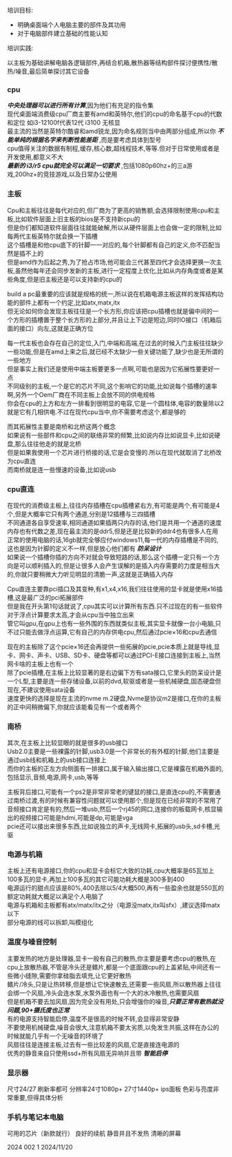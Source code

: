 培训目标:

- 明确桌面端个人电脑主要的部件及其功用
- 对于电脑部件建立基础的性能认知

培训实践:

以主板为基础讲解电脑各逻辑部件,再结合机箱,散热器等结构部件探讨便携性/散热/噪音,最后简单探讨其它设备
   
### cpu

***中央处理器可以进行所有计算***,因为他们有充足的指令集  
现代桌面端消费级cpu厂商主要有amd和英特尔,他们的cpu的命名基于cpu的代数和定位  如i3-12100f代表12代 i3100 无核显  
最主流的当然是英特尔酷睿和amd锐龙,因为命名规则当中由两部分组成,所以你 ***不能单纯的根据名字来判断性能差距*** ,而是要考虑具体到型号  
cpu值得关注的数据有制程,缓存,核心数,超线程技术,等等.但对于日常使用或者是开发使用,都意义不大  
***最新的 i3/r5 cpu就完全可以满足一切要求*** ,包括1080p60hz+的三a游戏,200hz+的竞技游戏,以及日常办公使用

### 主板

Cpu和主板往往是每代对应的,但厂商为了更高的销售额,会选择限制使用cpu和主板,比如软件层面上旧主板的bios是不支持新cpu的  
但是你们都知道软件层面往往就能破解,所以从硬件层面上也会做一定的限制,比如每两代主板英特尔就会换一下插槽  
这个插槽是和他cpu底下的针脚一一对应的,每个针脚都有自己的定义,你不匹配当然是插不上的  
但是amd作为后起之秀,为了抢占市场,他可能会三代甚至四代才会选择更换一次主板,虽然他每年还会同步发新的主板,进行一定程度上优化,比如从内存角度或者是某些角度,但是旧主板还是可以支持新的cpu的

build a pc最重要的应该就是规格的统一,所以说在机箱电源主板这样的发挥结构功能的部件上都有一个约定,比如atx,matx,itx  
但无论如何你会发现主板往往是一个长方形,你应该把cpu插槽也就是偏中间的一个方形的插槽置于整个长方形的上部分,并且让上下边是短边,同时IO接口（机箱后面的接口）向左,这就是正确方位  

每一代主板也会存在自己的定位,入门,中端和高端,在过去的时候入门主板往往缺少一些功能,但是在amd上来之后,就已经不太缺少一些关键功能了,缺少也是无所谓的一些地方  
但是事实上我们还是使用中端主板要更多一点啊,可能也是因为它拓展性要更好一点  
不同级别的主板,一个是它的芯片不同,这个影响它的功能,比如说每个插槽的速率啊,另外一个Oem厂商在不同主板上会放不同的供电规格  
你会在cpu的上方和左方一排看到很明显的电容,它是一个圆柱体,电容的数量除以2就是它有几相供电.不过在现代cpu当中,你不需要考虑这个,都是够的

而其拓展性主要是南桥和北桥这两个概念  
如果说有一些部件和cpu之间的联络非常的频繁,比如说内存比如说显卡,比如说硬盘,那么往往他走的就是北桥  
但是如果我使用一个芯片进行桥接的话,它是会变慢的.所以在现代就取消了北桥改为cpu直连  
而南桥就是连一些慢速的设备,比如说usb  

### cpu直连

在现代的消费级主板上,往往内存插槽在cpu插槽紧右方,有可能是两个,有可能是4个,但是大概率它只有两个通道,分别是12插槽与三四插槽  
不同通道各自享受速率,相同通道如果插两只内存的话,他们是共用一个通道的速度  
内存也有代数之差,现在最主流的是ddr5,但是还是比较新的ddr4也有很多人在用  
正常的使用电脑的话,16gb就完全够应付windows11,每一代的内存插槽是不同的,这也是因为针脚的定义不一样,但是放心他们都有 ***防呆设计***   
如果说一个插槽你插的方向不对就会导致短路的话,那么这个插槽一定只有一个方向是可以顺利插入的,但是让很多人会产生误解的是插入内存需要的力度是相当大的,你就只要稍微大力听见明显的清脆一声,这就是正确插入内存  

Cpu直连主要靠pci插口及其变种,有x1,x4,x16,我们往往使用的显卡就是使用x16插槽,这是最广泛的pci拓展部件  
但是我在开头第1句话就说了,cpu其实可以计算所有东西.只不过现在的有一些软件对于浮点计算要求太高,才会从cpu当中独立出来  
管它叫gpu,在gpu上也有一些外围的东西就类似主板,其实显卡就像一台小电脑,只不过只能去做浮点运算,它有自己的内存供电cpu,然后通过pcie×16和cpu去通信  

现在的主板除了这个pcie×16还会再提供一些拓展的pcie,pcie本质上就是导线,显卡、网卡、声卡、USB、SD卡、硬盘等都可以通过PCI-E接口连接到主板上,当然网卡啥的主板上也有一个  
除了pcie插槽,在主板上比较显著的是右边偏下方有sata接口,它里头的防呆设计是一个L型,主要是连一些存储设备,以前的dvd,软驱或者是一些机械硬盘,固态硬盘但现在,不建议使用sata设备  
速度更快的选择是现在主流的nvme m.2硬盘,Nvme是协议m2是接口,在你的主板的正中间稍微偏下,你就应该能看见有一个或者两个  

### 南桥

其次,在主板上比较显眼的就是很多的usb接口  
Usb2.0主要是一些裸露的针脚,usb3.0是一个非常长的有外框的针脚,他们主要是通过usb线和机箱上的usb接口连接上  
而你的主板的正左方向侧面有一排接口,属于输入输出接口,它是裸露在机箱外面的,包括显示,音频,电源,网卡,usb,等等  

主板背后接口,可能有一个ps2是非常非常老的键鼠的接口,是直连cpu的,不需要通过南桥过渡,有的时候有兼容性问题就可以使用那个,但是现在已经非常的不常用了  
音频接口肯定是有的,然后一堆usb,然后一个rj45的网口,连接你的板载网卡,核显输出的视频接口可能是hdmi,可能是dp,可能是vga  
pcie还可以接出来很多东西,比如说独立的声卡,无线网卡,拓展的usb头,sd卡槽,光驱  

### 电源与机箱

主板上还有电源接口,你的cpu和显卡会标它大致的功耗,cpu大概率是65瓦加上100多瓦的显卡,再加上100多瓦的其它可能功耗大概是300多到400  
电源运行的甜点应该是80%,400去除以5/4大概500,再有一些盈余也就是550瓦的额定功耗就大概足以满足个人电脑了  
电源与机箱和主板都有atx/matx/itx之分（电源没matx,itx叫sfx）,建议选择matx以下  
部分电源的线可以拆卸,叫模组化

### 温度与噪音控制

主要发热的地方是处理器,显卡一般有自己的散热,你主要是要考虑cpu的散热,在cpu上放散热器,不管是冷头还是鳍片,都是一个底面跟cpu的上盖紧贴,中间还有一些微小缝隙,需要你拿硅脂去填充,让它更好散热  
鳍片/冷头,只是让热转移,但是想让它快速散去,还需要一些风扇,所以散热器上往往会绑一个风扇,冷头会连水泵,水泵外面也有一个大的水冷散热,也需要风扇  
但是机箱不要去加风扇,因为完全没有用处,只会增强你的噪音,***只要正常有散热就没问题,90+摄氏度也正常***  
有的电源支持智能启停,温度不是很高的时候不转,会显得非常安静  
不要使用机械硬盘,噪音会很大,注意机箱不要太劣质,以免发生共振,这样在办公的时候就能几乎有一个无噪音的环境了  
风扇往往是连接主板,过去有一些比较差的风扇,它是直接连电源的  
优秀的静音来自只使用ssd+所有风扇无异响并且带 ***智能启停***   

### 显示器

尺寸24/27 刷新率都可 分辨率24寸1080p+ 27寸1440p+ ips面板 色彩与亮度非常重要,但得具体分析

### 手机与笔记本电脑

可用的芯片（新款就行） 良好的续航 静音并且不发热 清晰的屏幕  

2024 002 1 2024/11/20